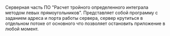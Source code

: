 Серверная часть ПО "Расчет тройного определенного интеграла методом левых прямоугольников". Представляет собой программу с заданием адреса и порта работы сервера, сервер крутиться в отдельном потоке от основного что позволяет остановить приложение в любой момент.
